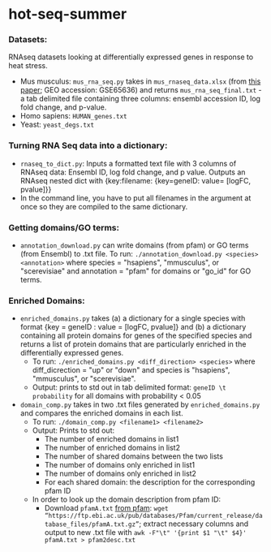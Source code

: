 # hot-seq-summer

### Datasets:

RNAseq datasets looking at differentially expressed genes in response to heat stress.

* Mus musculus: `mus_rna_seq.py` takes in `mus_rnaseq_data.xlsx` (from [this paper](https://elifesciences.org/articles/07687/); GEO accession: GSE65636) and returns `mus_rna_seq_final.txt` - a tab delimited file containing three columns: ensembl accession ID, log fold change, and p-value.
* Homo sapiens: `HUMAN_genes.txt`
* Yeast: `yeast_degs.txt`

### Turning RNA Seq data into a dictionary:

* `rnaseq_to_dict.py`: Inputs a formatted text file with 3 columns of RNAseq data: Ensembl ID, log fold change, and p value. Outputs an RNAseq nested dict with {key:filename: {key=geneID: value= [logFC, pvalue]}}
* In the command line, you have to put all filenames in the argument at once so they are compiled to the same dictionary.

### Getting domains/GO terms:

* `annotation_download.py` can write domains (from pfam) or GO terms (from Ensembl) to .txt file. To run: `./annotation_download.py <species> <annotation>` where species = "hsapiens", "mmusculus", or "scerevisiae" and annotation = "pfam" for domains or "go_id" for GO terms.

### Enriched Domains:

* `enriched_domains.py` takes (a) a dictionary for a single species with format {key = geneID : value = [logFC, pvalue]} and (b) a dictionary containing all protein domains for genes of the specified species and returns a list of protein domains that are particularly enriched in the differentially expressed genes.
  * To run: `./enriched_domains.py <diff_direction> <species>` where diff_dicrection = "up" or "down" and species is "hsapiens", "mmusculus", or "scerevisiae".
  * Output: prints to std out in tab delimited format: `geneID \t probability` for all domains with probability < 0.05
* `domain_comp.py` takes in two .txt files generated by `enriched_domains.py` and compares the enriched domains in each list.
  * To run: `./domain_comp.py <filename1> <filename2>`
  * Output: Prints to std out:
    * The number of enriched domains in list1
    * The number of enriched domains in list2
    * The number of shared domains between the two lists
    * The number of domains only enriched in list1
    * The number of domains only enriched in list2
    * For each shared domain: the description for the corresponding pfam ID
  * In order to look up the domain description from pfam ID:
    * Download `pfamA.txt` [from pfam](https://ftp.ebi.ac.uk/pub/databases/Pfam/current_release/database_files/): `wget “https://ftp.ebi.ac.uk/pub/databases/Pfam/current_release/database_files/pfamA.txt.gz”`; extract necessary columns and output to new .txt file with `awk -F"\t" '{print $1 "\t" $4}' pfamA.txt > pfam2desc.txt`
